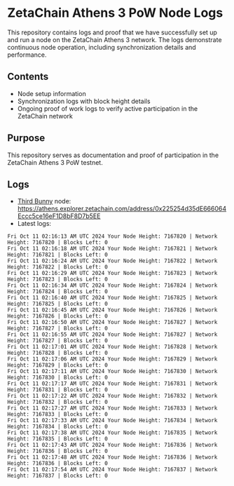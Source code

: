 # ZetaChain Athens 3 PoW Node Logs
This repository contains logs and proof that we have successfully set up and run a node on the ZetaChain Athens 3 network. The logs demonstrate continuous node operation, including synchronization details and performance.

## Contents
- Node setup information
- Synchronization logs with block height details
- Ongoing proof of work logs to verify active participation in the ZetaChain network

## Purpose
This repository serves as documentation and proof of participation in the ZetaChain Athens 3 PoW testnet.

## Logs

- [Third Bunny](https://thirdbunny.xyz/) node: https://athens.explorer.zetachain.com/address/0x225254d35dE666064Eccc5ce16eF1D8bF8D7b5EE
- Latest logs:
```
Fri Oct 11 02:16:13 AM UTC 2024 Your Node Height: 7167820 | Network Height: 7167820 | Blocks Left: 0
Fri Oct 11 02:16:18 AM UTC 2024 Your Node Height: 7167821 | Network Height: 7167821 | Blocks Left: 0
Fri Oct 11 02:16:24 AM UTC 2024 Your Node Height: 7167822 | Network Height: 7167822 | Blocks Left: 0
Fri Oct 11 02:16:29 AM UTC 2024 Your Node Height: 7167823 | Network Height: 7167823 | Blocks Left: 0
Fri Oct 11 02:16:34 AM UTC 2024 Your Node Height: 7167824 | Network Height: 7167824 | Blocks Left: 0
Fri Oct 11 02:16:40 AM UTC 2024 Your Node Height: 7167825 | Network Height: 7167825 | Blocks Left: 0
Fri Oct 11 02:16:45 AM UTC 2024 Your Node Height: 7167826 | Network Height: 7167826 | Blocks Left: 0
Fri Oct 11 02:16:50 AM UTC 2024 Your Node Height: 7167827 | Network Height: 7167827 | Blocks Left: 0
Fri Oct 11 02:16:55 AM UTC 2024 Your Node Height: 7167827 | Network Height: 7167827 | Blocks Left: 0
Fri Oct 11 02:17:01 AM UTC 2024 Your Node Height: 7167828 | Network Height: 7167828 | Blocks Left: 0
Fri Oct 11 02:17:06 AM UTC 2024 Your Node Height: 7167829 | Network Height: 7167829 | Blocks Left: 0
Fri Oct 11 02:17:11 AM UTC 2024 Your Node Height: 7167830 | Network Height: 7167830 | Blocks Left: 0
Fri Oct 11 02:17:17 AM UTC 2024 Your Node Height: 7167831 | Network Height: 7167831 | Blocks Left: 0
Fri Oct 11 02:17:22 AM UTC 2024 Your Node Height: 7167832 | Network Height: 7167832 | Blocks Left: 0
Fri Oct 11 02:17:27 AM UTC 2024 Your Node Height: 7167833 | Network Height: 7167833 | Blocks Left: 0
Fri Oct 11 02:17:33 AM UTC 2024 Your Node Height: 7167834 | Network Height: 7167834 | Blocks Left: 0
Fri Oct 11 02:17:38 AM UTC 2024 Your Node Height: 7167835 | Network Height: 7167835 | Blocks Left: 0
Fri Oct 11 02:17:43 AM UTC 2024 Your Node Height: 7167836 | Network Height: 7167836 | Blocks Left: 0
Fri Oct 11 02:17:48 AM UTC 2024 Your Node Height: 7167836 | Network Height: 7167836 | Blocks Left: 0
Fri Oct 11 02:17:54 AM UTC 2024 Your Node Height: 7167837 | Network Height: 7167837 | Blocks Left: 0
```
